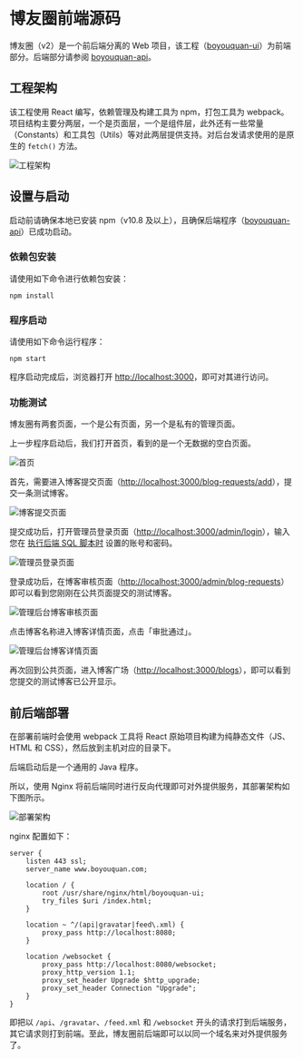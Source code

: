 # 博友圈前端源码

博友圈（v2）是一个前后端分离的 Web 项目，该工程（[boyouquan-ui](https://github.com/leileiluoluo/boyouquan-ui)）为前端部分。后端部分请参阅 [boyouquan-api](https://github.com/leileiluoluo/boyouquan-api)。

## 工程架构

该工程使用 React 编写，依赖管理及构建工具为 npm，打包工具为 webpack。项目结构主要分两层，一个是页面层，一个是组件层，此外还有一些常量（Constants）和工具包（Utils）等对此两层提供支持。对后台发请求使用的是原生的 `fetch()` 方法。

![工程架构](./images/readme/boyouquan-frontend-architecture.svg)

## 设置与启动

启动前请确保本地已安装 npm（v10.8 及以上），且确保后端程序（[boyouquan-api](https://github.com/leileiluoluo/boyouquan-api)）已成功启动。

### 依赖包安装

请使用如下命令进行依赖包安装：

```shell
npm install
```

### 程序启动

请使用如下命令运行程序：

```shell
npm start
```

程序启动完成后，浏览器打开 [http://localhost:3000](http://localhost:3000)，即可对其进行访问。

### 功能测试

博友圈有两套页面，一个是公有页面，另一个是私有的管理页面。

上一步程序启动后，我们打开首页，看到的是一个无数据的空白页面。

![首页](./images/readme/home.png)

首先，需要进入博客提交页面（[http://localhost:3000/blog-requests/add](http://localhost:3000/blog-requests/add)），提交一条测试博客。

![博客提交页面](./images/readme/blog-requests-add.png)

提交成功后，打开管理员登录页面（[http://localhost:3000/admin/login](http://localhost:3000/admin/login)），输入您在 [执行后端 SQL 脚本时](https://github.com/leileiluoluo/boyouquan-api?tab=readme-ov-file#%E6%95%B0%E6%8D%AE%E5%BA%93%E5%88%9B%E5%BB%BA%E5%8F%8A-ddl-%E6%89%A7%E8%A1%8C) 设置的账号和密码。

![管理员登录页面](./images/readme/admin-login.png)

登录成功后，在博客审核页面（[http://localhost:3000/admin/blog-requests](http://localhost:3000/admin/blog-requests)）即可以看到您刚刚在公共页面提交的测试博客。

![管理后台博客审核页面](./images/readme/blog-requests.png)

点击博客名称进入博客详情页面，点击「审批通过」。

![管理后台博客详情页面](./images/readme/blog-request.png)

再次回到公共页面，进入博客广场（[http://localhost:3000/blogs](http://localhost:3000/blogs)），即可以看到您提交的测试博客已公开显示。

## 前后端部署

在部署前端时会使用 webpack 工具将 React 原始项目构建为纯静态文件（JS、HTML 和 CSS），然后放到主机对应的目录下。

后端启动后是一个通用的 Java 程序。

所以，使用 Nginx 将前后端同时进行反向代理即可对外提供服务，其部署架构如下图所示。

![部署架构](./images/readme/boyouquan-deployment-architecture.svg)

nginx 配置如下：

```text
server {
    listen 443 ssl;
    server_name www.boyouquan.com;

    location / {
        root /usr/share/nginx/html/boyouquan-ui;
        try_files $uri /index.html;
    }

    location ~ ^/(api|gravatar|feed\.xml) {
        proxy_pass http://localhost:8080;
    }

    location /websocket {
        proxy_pass http://localhost:8080/websocket;
        proxy_http_version 1.1;
        proxy_set_header Upgrade $http_upgrade;
        proxy_set_header Connection "Upgrade";
    }
}
```

即把以 `/api`、`/gravatar`、`/feed.xml` 和 `/websocket` 开头的请求打到后端服务，其它请求则打到前端。至此，博友圈前后端即可以以同一个域名来对外提供服务了。

